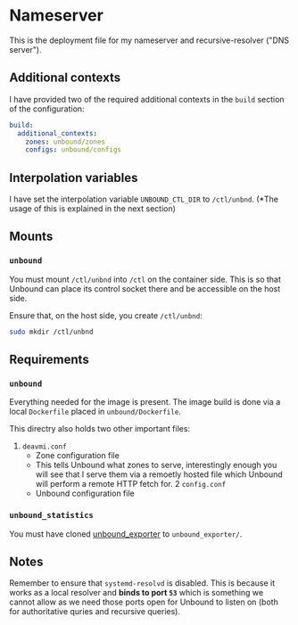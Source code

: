 Nameserver
==========

This is the deployment file for my nameserver and recursive-resolver ("DNS server").

## Additional contexts

I have provided two of the required additional contexts in
the `build` section of the configuration:

```yaml
build:
  additional_contexts:
    zones: unbound/zones
    configs: unbound/configs
```

## Interpolation variables

I have set the interpolation variable `UNBOUND_CTL_DIR`
to `/ctl/unbnd`. (*The usage of this is explained in
the next section)

## Mounts

### `unbound`

You must mount `/ctl/unbnd` into `/ctl` on the container side. This is so that
Unbound can place its control socket there and be accessible on the host side.

Ensure that, on the host side, you create `/ctl/unbnd`:

```bash
sudo mkdir /ctl/unbnd
```

## Requirements

### `unbound`

Everything needed for the image is present. The image build is done via a local
`Dockerfile` placed in `unbound/Dockerfile`.

This directry also holds two other important files:

1. `deavmi.conf`
	* Zone configuration file
	* This tells Unbound what zones to serve, interestingly enough you will see
	that I serve them via a remoetly hosted file which Unbound will perform a
	 remote HTTP fetch for.
2 `config.conf`
	* Unbound configuration file

### `unbound_statistics`

You must have cloned [unbound_exporter](https://github.com/letsencrypt/unbound_exporter) to `unbound_exporter/`.

## Notes

Remember to ensure that `systemd-resolvd` is disabled. This is because it works
as a local resolver and **binds to port `53`** which is something we cannot allow
as we need those ports open for Unbound to listen on (both for authoritative quries
and recursive queries).
